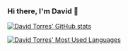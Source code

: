### Hi there, I'm David  👋

<!--
**torressa/torressa** is a ✨ _special_ ✨ repository because its `README.md` (this file) appears on your GitHub profile.

Here are some ideas to get you started:

- 🔭 I’m currently working on ...
- 🌱 I’m currently learning ...
- 👯 I’m looking to collaborate on ...
- 🤔 I’m looking for help with ...
- 💬 Ask me about ...
- 📫 How to reach me: ...
- 😄 Pronouns: ...
- ⚡ Fun fact: ...
-->


[![David Torres' GitHub stats](https://github-readme-stats.vercel.app/api?username=torressa&count_private=true&show_icons=true&theme=light)](https://github.com/anuraghazra/github-readme-stats)

[![David Torres' Most Used Languages](https://github-readme-stats.vercel.app/api/top-langs/?username=torressa&layout=compact)](https://github.com/anuraghazra/github-readme-stats)
